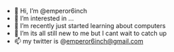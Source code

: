 - 👋 Hi, I’m @emperor6inch
- 👀 I’m interested in ...
- 🌱 I’m recently just started learning about computers
- 💞️ I’m its all still new to me but I cant wait to catch up
- 📫 my twitter is @emperor6inch@gmail.com

<!---
emperor6inch/emperor6inch is a ✨ special ✨ repository because its `README.md` (this file) appears on your GitHub profile.
You can click the Preview link to take a look at your changes.
--->

